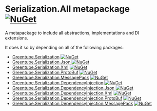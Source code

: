 # Serialization.All metapackage [![NuGet](https://img.shields.io/nuget/v/Greentube.Serialization.All.svg)](https://www.nuget.org/packages/Greentube.Serialization.All/)

A metapackage to include all abstractions, implementations and DI extensions.

It does it so by depending on all of the following packages:

* [Greentube.Serialization](https://github.com/Greentube/serialization/tree/master/src/Greentube.Serialization) [![NuGet](https://img.shields.io/nuget/v/Greentube.Serialization.svg)](https://www.nuget.org/packages/Greentube.Serialization/)
* [Greentube.Serialization.Json](https://github.com/Greentube/serialization/tree/master/src/Greentube.Serialization.Json) [![NuGet](https://img.shields.io/nuget/v/Greentube.Serialization.Json.svg)](https://www.nuget.org/packages/Greentube.Serialization.Json/)
* [Greentube.Serialization.Xml](https://github.com/Greentube/serialization/tree/master/src/Greentube.Serialization.Xml) [![NuGet](https://img.shields.io/nuget/v/Greentube.Serialization.Xml.svg)](https://www.nuget.org/packages/Greentube.Serialization.Xml/)
* [Greentube.Serialization.ProtoBuf](https://github.com/Greentube/serialization/tree/master/src/Greentube.Serialization.ProtoBuf) [![NuGet](https://img.shields.io/nuget/v/Greentube.Serialization.ProtoBuf.svg)](https://www.nuget.org/packages/Greentube.Serialization.ProtoBuf/)
* [Greentube.Serialization.MessagePack](https://github.com/Greentube/serialization/tree/master/src/Greentube.Serialization.MessagePack) [![NuGet](https://img.shields.io/nuget/v/Greentube.Serialization.MessagePack.svg)](https://www.nuget.org/packages/Greentube.Serialization.MessagePack/)
* [Greentube.Serialization.DependencyInjection](https://github.com/Greentube/serialization/tree/master/src/Greentube.Serialization.DependencyInjection) [![NuGet](https://img.shields.io/nuget/v/Greentube.Serialization.DependencyInjection.svg)](https://www.nuget.org/packages/Greentube.Serialization.DependencyInjection/)
* [Greentube.Serialization.DependencyInjection.Json](https://github.com/Greentube/serialization/tree/master/src/Greentube.Serialization.DependencyInjection.Json) [![NuGet](https://img.shields.io/nuget/v/Greentube.Serialization.DependencyInjection.Json.svg)](https://www.nuget.org/packages/Greentube.Serialization.DependencyInjection.Json/)
* [Greentube.Serialization.DependencyInjection.Xml](https://github.com/Greentube/serialization/tree/master/src/Greentube.Serialization.DependencyInjection.Xml) [![NuGet](https://img.shields.io/nuget/v/Greentube.Serialization.DependencyInjection.Xml.svg)](https://www.nuget.org/packages/Greentube.Serialization.DependencyInjection.Xml/)
* [Greentube.Serialization.DependencyInjection.ProtoBuf](https://github.com/Greentube/serialization/tree/master/src/Greentube.Serialization.DependencyInjection.ProtoBuf) [![NuGet](https://img.shields.io/nuget/v/Greentube.Serialization.DependencyInjection.ProtoBuf.svg)](https://www.nuget.org/packages/Greentube.Serialization.DependencyInjection.ProtoBuf/)
* [Greentube.Serialization.DependencyInjection.MessagePack](https://github.com/Greentube/serialization/tree/master/src/Greentube.Serialization.DependencyInjection.MessagePack) [![NuGet](https://img.shields.io/nuget/v/Greentube.Serialization.DependencyInjection.MessagePack.svg)](https://www.nuget.org/packages/Greentube.Serialization.DependencyInjection.MessagePack/)